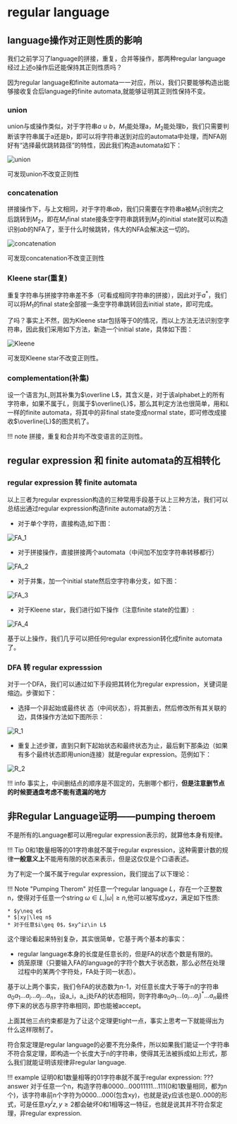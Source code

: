 # regular language

## language操作对正则性质的影响

我们之前学习了language的拼接，重复，合并等操作，那两种regular language经过上述o操作后还能保持其正则性质吗？

因为regular language和finite automata一一对应，所以，我们只要能够构造出能够接收复合后language的finite automata,就能够证明其正则性保持不变。

### union

union与或操作类似，对于字符串$a\cup b$，$M_1$能处理a，$M_2$能处理b，我们只需要判断该字符串属于a还是b，即可以将字符串送到对应的automata中处理，而NFA刚好有“选择最优跳转路径”的特性，因此我们构造automata如下：

![union](pic_rl/union.png)

可发现union不改变正则性

### concatenation

拼接操作下，与上文相同，对于字符串$ab$，我们只需要在字符串a被$M_1$识别完之后跳转到$M_2$，即在$M_1$final state接条空字符串跳转到$M_2$的initial state就可以构造识别$ab$的NFA了，至于什么时候跳转，伟大的NFA会解决这一切的。

![concatenation](pic_rl/conca.png)

可发现concatenation不改变正则性

### Kleene star(重复)

重复字符串与拼接字符串差不多（可看成相同字符串的拼接），因此对于$a^*$，我们可以将$M_1$的final state全部接一条空字符串跳转回去initial state，即可完成。

了吗？事实上不然，因为Kleene star包括等于0的情况，而以上方法无法识别空字符串，因此我们采用如下方法，新造一个initial state，具体如下图：

![Kleene](pic_rl/kleene.png)

可发现Kleene star不改变正则性。

### complementation(补集)
设一个语言为$L$,则其补集为$\overline L$，其含义是，对于该alphabet上的所有字符串，如果不属于$L$，则属于$\overline{L}$，那么其判定方法也很简单，用和$L$一样的finite automata，将其中的非final state变成normal state，即可修改成接收$\overline{L}$的图灵机了。



!!! note
    拼接，重复和合并均不改变语言的正则性。


## regular expression 和 finite automata的互相转化

### regular expression 转 finite automata
以上三者为regular expression构造的三种常用手段基于以上三种方法，我们可以总结出通过regular expression构造finite automata的方法：
  
* 对于单个字符，直接构造,如下图：

![FA_1](pic_rl/R_FA1.png)

* 对于拼接操作，直接拼接两个automata（中间加不加空字符串转移都行）

![FA_2](pic_rl/R_FA2.png)

* 对于并集，加一个initial state然后空字符串分支，如下图：

![FA_3](pic_rl/R_FA3.png)

* 对于Kleene star，我们进行如下操作（注意finite state的位置）:
  
![FA_4](pic_rl/R_FA4.png)

基于以上操作，我们几乎可以把任何regular expression转化成finite automata了。

### DFA 转 regular expresssion

对于一个DFA，我们可以通过如下手段把其转化为regular expression，关键词是缩边。步骤如下：

* 选择一个非起始或最终状 态（中间状态），将其删去，然后修改所有其关联的边，具体操作方法如下图所示：

![R_1](pic_rl/FA_R1.png)

* 重复上述步骤，直到只剩下起始状态和最终状态为止，最后剩下那条边（如果有多个最终状态即用union连接）就是regular expression。范例如下：

![R_2](pic_rl/FA_R2.png)

!!! info
    事实上，中间删结点的顺序是不固定的，先删哪个都行，**但是注意删节点的时候要通盘考虑不能有遗漏的地方**

## 非Regular Language证明——pumping theroem

不是所有的Language都可以用regular expression表示的，就算他本身有规律。

!!! Tip
    0和1数量相等的01字符串就不属于regular expression，这种需要计数的规律**一般意义上**不能用有限的状态来表示，但是这仅仅是个口语表述。

为了判定一个属不属于regular expression，我们提出了以下理论：

!!! Note "Pumping Therom"
    对任意一个regular language $L$，存在一个正整数n，使得对于任意一个string $\omega\in L$,$|\omega|\geq n$,他可以被写成$xyz$，满足如下性质:

    * $y\neq e$
    * $|xy|\leq n$
    * 对于任意$i\geq 0$，$xy^iz\in L$

这个理论看起来特别复杂，其实很简单，它基于两个基本的事实：

* regular language本身的长度是任意长的，但是FA的状态个数是有限的。
* 鸽笼原理（只要输入FA的language的字符个数大于状态数，那么必然在处理过程中的某两个字符处，FA处于同一状态）。
  
基于以上两个事实，我们令FA的状态数为n-1，对任意长度大于等于n的字符串$a_0a_1...a_i...a_j...a_n$，设a_i，a_j处FA的状态相同，则字符串$a_0a_1...(a_i...a_j)^*...a_n$最终停下来的状态与原字符串相同，即也能被accept。

上面其他三点约束都是为了让这个定理更tight一点，事实上思考一下就能得出为什么这样限制了。

符合泵定理是regular language的必要不充分条件，所以如果我们能证一个字符串不符合泵定理，即构造一个长度大于n的字符串，使得其无法被拆成如上形式，那么我们就能证明该规律非regular language.

!!! example
    证明0和1数量相等的01字符串就不属于regular expression:
    ??? answer
        对于任意一个n，构造字符串0000...00011111...111(0和1数量相同，都为n个)，该字符串前n个字符为0000...000(包含xy)，也就是说y应该也是0..000的形式，可是任意$xy^iz,y\geq 2$都会破坏0和1相等这一特征，也就是说其并不符合泵定理，非regular expression.